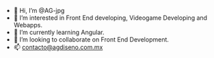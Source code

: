 - 👋 Hi, I’m @AG-jpg
- 👀 I’m interested in Front End developing, Videogame Developing and Webapps.
- 🌱 I’m currently learning Angular.
- 💞️ I’m looking to collaborate on Front End Development.
- 📫 contacto@agdiseno.com.mx

<!---
AG-jpg/AG-jpg is a ✨ special ✨ repository because its `README.md` (this file) appears on your GitHub profile.
You can click the Preview link to take a look at your changes.
--->
